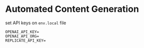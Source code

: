 # Automated Content Generation

set API keys on `env.local` file

```
OPENAI_API_KEY=
OPENAI_API_ORG=
REPLICATE_API_KEY=
```
